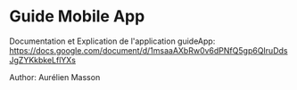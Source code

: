 # Guide Mobile App

Documentation et Explication de l'application guideApp: https://docs.google.com/document/d/1msaaAXbRw0v6dPNfQ5gp6QIruDdsJgZYKkbkeLflYXs

Author: Aurélien Masson
